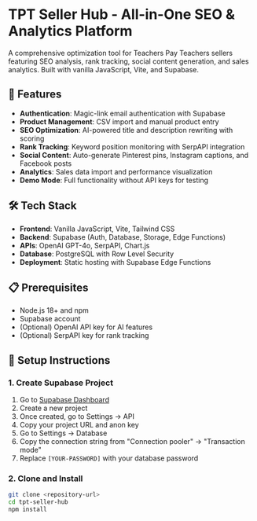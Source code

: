 # TPT Seller Hub - All-in-One SEO & Analytics Platform

A comprehensive optimization tool for Teachers Pay Teachers sellers featuring SEO analysis, rank tracking, social content generation, and sales analytics. Built with vanilla JavaScript, Vite, and Supabase.

## 🚀 Features

- **Authentication**: Magic-link email authentication with Supabase
- **Product Management**: CSV import and manual product entry
- **SEO Optimization**: AI-powered title and description rewriting with scoring
- **Rank Tracking**: Keyword position monitoring with SerpAPI integration
- **Social Content**: Auto-generate Pinterest pins, Instagram captions, and Facebook posts
- **Analytics**: Sales data import and performance visualization
- **Demo Mode**: Full functionality without API keys for testing

## 🛠️ Tech Stack

- **Frontend**: Vanilla JavaScript, Vite, Tailwind CSS
- **Backend**: Supabase (Auth, Database, Storage, Edge Functions)
- **APIs**: OpenAI GPT-4o, SerpAPI, Chart.js
- **Database**: PostgreSQL with Row Level Security
- **Deployment**: Static hosting with Supabase Edge Functions

## 📋 Prerequisites

- Node.js 18+ and npm
- Supabase account
- (Optional) OpenAI API key for AI features
- (Optional) SerpAPI key for rank tracking

## 🔧 Setup Instructions

### 1. Create Supabase Project

1. Go to [Supabase Dashboard](https://supabase.com/dashboard/projects)
2. Create a new project
3. Once created, go to Settings → API
4. Copy your project URL and anon key
5. Go to Settings → Database
6. Copy the connection string from "Connection pooler" → "Transaction mode"
7. Replace `[YOUR-PASSWORD]` with your database password

### 2. Clone and Install

```bash
git clone <repository-url>
cd tpt-seller-hub
npm install
